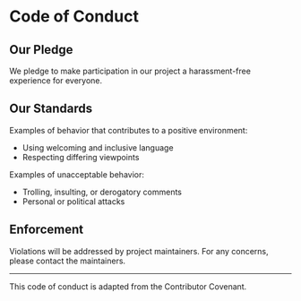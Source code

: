 # Code of Conduct

## Our Pledge

We pledge to make participation in our project a harassment-free experience for everyone.

## Our Standards

Examples of behavior that contributes to a positive environment:
- Using welcoming and inclusive language
- Respecting differing viewpoints

Examples of unacceptable behavior:
- Trolling, insulting, or derogatory comments
- Personal or political attacks

## Enforcement

Violations will be addressed by project maintainers. For any concerns, please contact the maintainers.

---

This code of conduct is adapted from the Contributor Covenant.